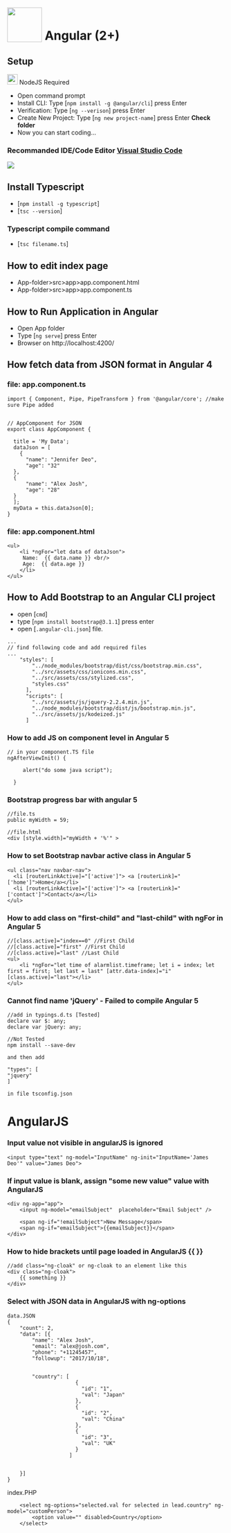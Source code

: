 # <img src="https://cdn-images-1.medium.com/max/250/1*nWtdFBcmwNz0cRB8YidO0w.png" style="position: relative; top: 5px;" height="80" /> Angular (2+)


## Setup

<img src="https://jaystack.com/wp-content/uploads/2015/12/nodejs-logo-e1497443346889.png" height="24"/> NodeJS Required 

* Open command prompt 
* Install CLI: Type [`npm install -g @angular/cli`] press Enter
* Verification: Type [`ng --verison`] press Enter
* Create New Project: Type [`ng new project-name`] press Enter <b>Check folder</b>
* Now you can start coding...



### Recommanded IDE/Code Editor [Visual Studio Code](https://code.visualstudio.com)

<img src="https://cloud.githubusercontent.com/assets/11839736/16642200/6624dde0-43bd-11e6-8595-c81885ba0dc2.png" />



## Install Typescript
* [`npm install -g typescript`]
* [`tsc --version`]


### Typescript compile command
* [`tsc filename.ts`]


## How to edit index page

* App-folder>src>app>app.component.html 
* App-folder>src>app>app.component.ts 




## How to Run Application in Angular
* Open App folder
* Type [`ng serve`] press Enter
* Browser on http://localhost:4200/





## How fetch data from JSON format in Angular 4


### file: app.component.ts 
```
import { Component, Pipe, PipeTransform } from '@angular/core'; //make sure Pipe added


// AppComponent for JSON
export class AppComponent {

  title = 'My Data';
  dataJson = [
    {
      "name": "Jennifer Deo",
      "age": "32"
  },
  {
      "name": "Alex Josh",
      "age": "28"
  }
  ];
  myData = this.dataJson[0];
}
```



### file: app.component.html
```
<ul>
    <li *ngFor="let data of dataJson">
     Name:  {{ data.name }} <br/>
     Age:  {{ data.age }} 
    </li>
</ul>
```





## How to Add Bootstrap to an Angular CLI project
* open [`cmd`]
* type [`npm install bootstrap@3.1.1`] press enter
* open [`.angular-cli.json`] file.

```
...
// find following code and add required files
...
	"styles": [
        "../node_modules/bootstrap/dist/css/bootstrap.min.css",
        "../src/assets/css/ionicons.min.css",
        "../src/assets/css/stylized.css",
        "styles.css"
      ],
      "scripts": [
        "../src/assets/js/jquery-2.2.4.min.js",
        "../node_modules/bootstrap/dist/js/bootstrap.min.js",
        "../src/assets/js/kodeized.js"
      ]
```



### How to add JS on component level in Angular 5
```
// in your component.TS file
ngAfterViewInit() {

     alert("do some java script");
	  
  }
```




### Bootstrap progress bar with angular 5
```
//file.ts
public myWidth = 59;

//file.html
<div [style.width]="myWidth + '%'" >
```







### How to set Bootstrap navbar active class in Angular 5

```
<ul class="nav navbar-nav">
  <li [routerLinkActive]="['active']"> <a [routerLink]="['home']">Home</a></li>
  <li [routerLinkActive]="['active']"> <a [routerLink]="['contact']">Contact</a></li>
</ul>
```






### How to add class on "first-child" and "last-child" with ngFor in Angular 5
```
//[class.active]="index==0" //First Child
//[class.active]="first" //First Child
//[class.active]="last" //Last Child
<ul>
	<li *ngFor="let time of alarmlist.timeframe; let i = index; let first = first; let last = last" [attr.data-index]="i" [class.active]="last"></li>
</ul>
```




### Cannot find name 'jQuery' - Failed to compile Angular 5
```
//add in typings.d.ts [Tested]
declare var $: any;
declare var jQuery: any;
```

```
//Not Tested
npm install --save-dev

and then add

"types": [
"jquery"
]

in file tsconfig.json
```





















# AngularJS


### Input value not visible in angularJS is ignored
```
<input type="text" ng-model="InputName" ng-init="InputName='James Deo'" value="James Deo">
```



### If input value is blank, assign "some new value" value with AngularJS

```
<div ng-app="app">
	<input ng-model="emailSubject"  placeholder="Email Subject" />

	<span ng-if="!emailSubject">New Message</span>
	<span ng-if="emailSubject">{{emailSubject}}</span>
</div>
```


### How to hide brackets until page loaded in AngularJS {{ }}
```
//add class="ng-cloak" or ng-cloak to an element like this
<div class="ng-cloak">
	{{ something }}
</div>
```



### Select with JSON data in AngularJS with ng-options
```
data.JSON
{
	"count": 2,
	"data": [{
		"name": "Alex Josh",
		"email": "alex@josh.com",
		"phone": "+11245457",
		"followup": "2017/10/18",
		
		
		"country": [
					  {
						"id": "1",
						"val": "Japan"
					  },
					  {
						"id": "2",
						"val": "China"
					  },
					  {
						"id": "3",
						"val": "UK"
					  }
					]
					
					
	}]
}
```

index.PHP
```
	<select ng-options="selected.val for selected in lead.country" ng-model="customPerson">
		<option value="" disabled>Country</option>
	</select>
```